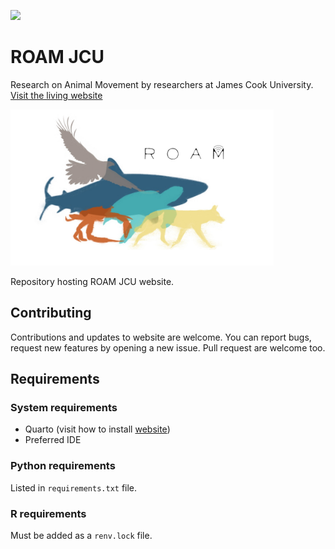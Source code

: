 [![](https://github.com/ROAM-JCU/roam-website/workflows/GH-Pages%20Status/badge.svg)](https://github.com/ROAM-JCU/roam-website/actions/workflows/publish.yaml)

# ROAM JCU

Research on Animal Movement by researchers at James Cook University. [Visit the living website](https://ROAM-JCU.github.io/roam-website/)

<img src="src/roam_logo.JPG" height="250">

Repository hosting ROAM JCU website.

## Contributing

Contributions and updates to website are welcome. You can report bugs, request new features by opening a new issue. Pull request are welcome too.

## Requirements

### System requirements

- Quarto (visit how to install [website](https://quarto.org/docs/get-started/))
- Preferred IDE

### Python requirements

Listed in `requirements.txt` file.

### R requirements

Must be added as a `renv.lock` file.
